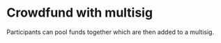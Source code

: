 # Crowdfund with multisig
Participants can pool funds together which are then added to a multisig.

